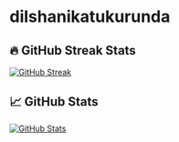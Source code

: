 ﻿# dilshanikatukurunda
## 🔥 GitHub Streak Stats
[![GitHub Streak](https://streak-stats.demolab.com/?user=dilshanikatukurunda)](https://git.io/streak-stats)
## 📈 GitHub Stats
[![GitHub Stats](https://github-readme-stats.vercel.app/api?username=dilshanikatukurunda&show_icons=true&theme=radical)](https://github.com/anuraghazra/github-readme-stats)

